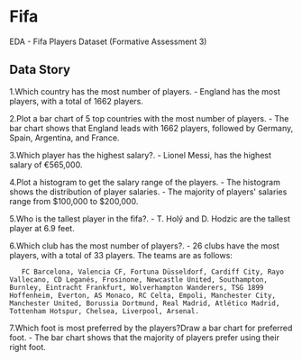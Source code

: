 # Fifa
EDA - Fifa Players Dataset (Formative Assessment 3)


## Data Story
  1.Which country has the most number of players.
    - England has the most players, with a total of 1662 players.

  2.Plot a bar chart of 5 top countries with the most number of players.
    - The bar chart shows that England leads with 1662 players, followed by Germany, Spain, Argentina, and France. 
  
  3.Which player has the highest salary?.
    - Lionel Messi, has the highest salary of €565,000.
  
  4.Plot a histogram to get the salary range of the players. 
    - The histogram shows the distribution of player salaries.
    - The majority of players' salaries range from $100,000 to $200,000.
  
  5.Who is the tallest player in the fifa?.
    - T. Holý and D. Hodzic are the tallest player at 6.9 feet.

  6.Which club has the most number of players?.
    - 26 clubs have the most players, with a total of 33 players. The teams are as follows:
       
       FC Barcelona, Valencia CF, Fortuna Düsseldorf, Cardiff City, Rayo Vallecano, CD Leganés, Frosinone, Newcastle United, Southampton, Burnley, Eintracht Frankfurt, Wolverhampton Wanderers, TSG 1899 Hoffenheim, Everton, AS Monaco, RC Celta, Empoli, Manchester City, Manchester United, Borussia Dortmund, Real Madrid, Atlético Madrid, Tottenham Hotspur, Chelsea, Liverpool, Arsenal.
      
  7.Which foot is most preferred by the players?Draw a bar chart for preferred foot.
    - The bar chart shows that the majority of players prefer using their right foot.
